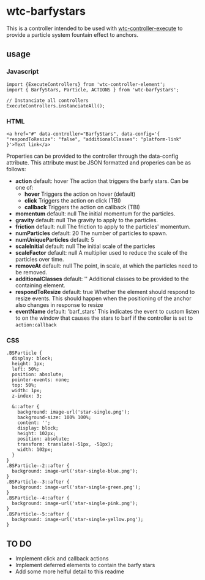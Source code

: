 # wtc-barfystars
This is a controller intended to be used with [wtc-controller-execute](https://github.com/wethegit/wtc-controller-execute) to provide a particle system fountain effect to anchors.

## usage
### Javascript
```
import {ExecuteControllers} from 'wtc-controller-element';
import { BarfyStars, Particle, ACTIONS } from 'wtc-barfystars';

// Instanciate all controllers
ExecuteControllers.instanciateAll();
```

### HTML
```
<a href="#" data-controller="BarfyStars", data-config='{ "respondToResize": "false", "additionalClasses": "platform-link" }'>Text link</a>
```

Properties can be provided to the controller through the data-config attribute. This attribute must be JSON formatted and properies can be as follows:
- **action** default: hover
  The action that triggers the barfy stars.
  Can be one of:
  - **hover** Triggers the action on hover (default)
  - **click** Triggers the action on click (TBI)
  - **callback** Triggers the action on callback (TBI)
- **momentum** default: null
  The initial momentum for the particles.
- **gravity** default: null
  The gravity to apply to the particles.
- **friction** default: null
  The friction to apply to the particles' momentum.
- **numParticles** default: 20
  The number of particles to spawn.
- **numUniqueParticles** default: 5
- **scaleInitial** default: null
  The initial scale of the particles
- **scaleFactor** default: null
  A multiplier used to reduce the scale of the particles over time.
- **removeAt** default: null
  The point, in scale, at which the particles need to be removed.
- **additionalClasses** default: ''
  Additional classes to be provided to the containing element.
- **respondToResize** default: true
  Whether the element should respond to resize events. This should happen when the positioning of the anchor also changes in response to resize
- **eventName** default: 'barf_stars'
  This indicates the event to custom listen to on the window that causes the stars to barf if the controller is set to `action:callback`

### CSS
```
.BSParticle {
  display: block;
  height: 1px;
  left: 50%;
  position: absolute;
  pointer-events: none;
  top: 50%;
  width: 1px;
  z-index: 3;

  &::after {
    background: image-url('star-single.png');
    background-size: 100% 100%;
    content: '';
    display: block;
    height: 102px;
    position: absolute;
    transform: translate(-51px, -51px);
    width: 102px;
  }
}
.BSParticle--2::after {
  background: image-url('star-single-blue.png');
}
.BSParticle--3::after {
  background: image-url('star-single-green.png');
}
.BSParticle--4::after {
  background: image-url('star-single-pink.png');
}
.BSParticle--5::after {
  background: image-url('star-single-yellow.png');
}
```

## TO DO
- Implement click and callback actions
- Implement deferred elements to contain the barfy stars
- Add some more helful detail to this readme